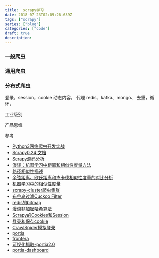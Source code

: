 ```yaml
---
title:  scrapy学习
date: 2018-07-23T02:09:26.639Z
tags: ["scrapy"]
series: ["blog"]
categories: ["code"]
draft: true
description:
---
```


### 一般爬虫

### 通用爬虫

### 分布式爬虫

登录，session，cookie
动态内容，
代理
redis、kafka、mongo、
去重，循环，

工业级别

产品思维


参考
- [Python3网络爬虫开发实战](https://germey.gitbooks.io/python3webspider/content/)
- [Scrapy0.24 文档](http://scrapy-chs.readthedocs.io/zh_CN/0.24/index.html)
- [Scrapy源码分析](http://kaito-kidd.com/2016/11/01/scrapy-code-analyze-architecture/)
- [漫谈：机器学习中距离和相似性度量方法](http://dataunion.org/11710.html)
- [路径相似性描述](https://zhuanlan.zhihu.com/p/20159963)
- [余弦距离、欧氏距离和杰卡德相似性度量的对比分析](https://www.cnblogs.com/chaosimple/p/3160839.html)
- [机器学习中的相似性度量](http://www.cnblogs.com/heaad/archive/2011/03/08/1977733.html)
- [scrapy-cluster爬虫集群](https://bipabo1l.github.io/2018/01/12/scrapy-cluster%E5%88%86%E5%B8%83%E5%BC%8Furl%E7%88%AC%E8%99%AB%E9%9B%86%E7%BE%A4/)
- [布谷鸟过滤Cuckoo Filter](https://www.jianshu.com/p/9ef9f298b5c6)
- [redis的bitmap](https://blog.csdn.net/u011957758/article/details/74783347)
- [漫谈非加密哈希算法](https://segmentfault.com/a/1190000010990136)
- [Scrapy的Cookies和Session](https://www.jianshu.com/p/11017e5e3a82)
- [登录和保存cookie](https://www.jianshu.com/p/7a1b8c144d83)
- [CrawlSpider模拟登录](https://scrapy-cookbook.readthedocs.io/zh_CN/latest/scrapy-11.html)
- [portia](https://github.com/scrapinghub/portia)
- [frontera](https://github.com/scrapinghub/frontera)
- [可视化抓取-portia2.0](http://brucedone.com/archives/1059)
- [portia-dashboard](https://github.com/siegfried415/portia-dashboard)